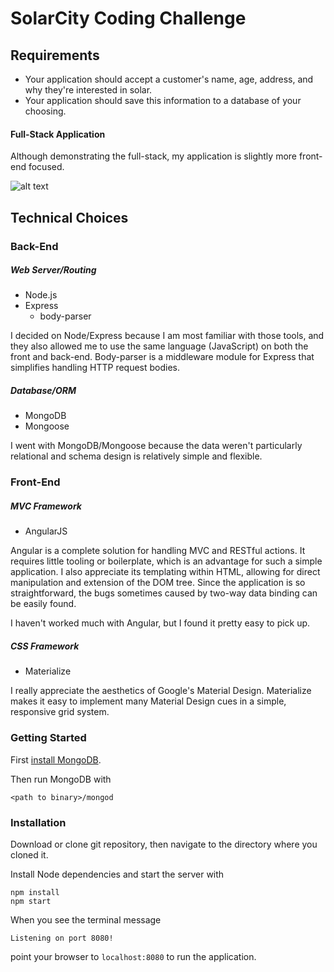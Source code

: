 SolarCity Coding Challenge
==========================

## Requirements
* Your application should accept a customer's name, age, address, and why they're interested in solar.
* Your application should save this information to a database of your choosing.

#### Full-Stack Application
Although demonstrating the full-stack, my application is slightly more front-end focused.

![alt text](./screenshot-solar-app.png "Screenshot")

## Technical Choices

### Back-End
##### Web Server/Routing
* Node.js
* Express
  * body-parser

I decided on Node/Express because I am most familiar with those tools, and they also allowed me to use the same language (JavaScript) on both the front and back-end. Body-parser is a middleware module for Express that simplifies handling HTTP request bodies.

##### Database/ORM
* MongoDB
* Mongoose

I went with MongoDB/Mongoose because the data weren't particularly relational and schema design is relatively simple and flexible.

### Front-End
##### MVC Framework
* AngularJS

Angular is a complete solution for handling MVC and RESTful actions. It requires little tooling or boilerplate, which is an advantage for such a simple application. I also appreciate its templating within HTML, allowing for direct manipulation and extension of the DOM tree. Since the application is so straightforward, the bugs sometimes caused by two-way data binding can be easily found.

I haven't worked much with Angular, but I found it pretty easy to pick up.

##### CSS Framework
* Materialize

I really appreciate the aesthetics of Google's Material Design. Materialize makes it easy to implement many Material Design cues in a simple, responsive grid system.

### Getting Started

First [install MongoDB](https://docs.mongodb.com/manual/installation/).

Then run MongoDB with
```
<path to binary>/mongod
```

### Installation
Download or clone git repository, then navigate to the directory where you cloned it.

Install Node dependencies and start the server with
```
npm install
npm start
```

When you see the terminal message
```
Listening on port 8080!
```
point your browser to `localhost:8080` to run the application.
